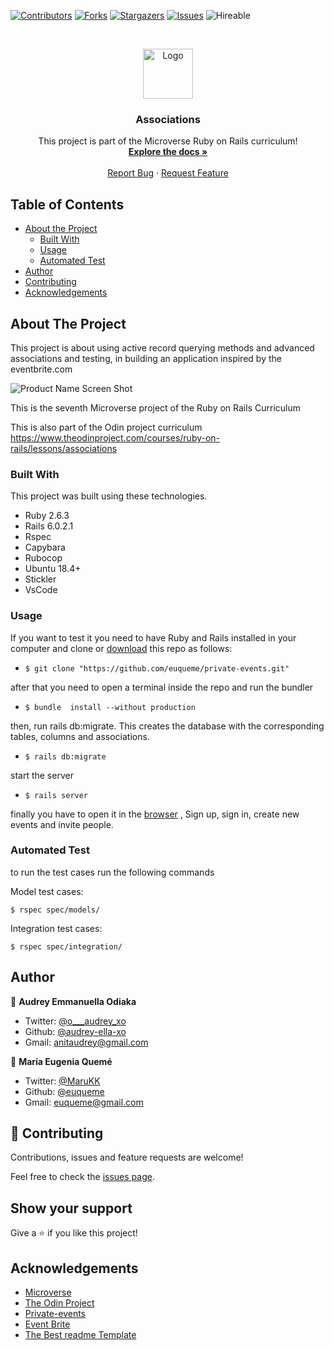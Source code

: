<!--
*** Thanks for checking out this README Template. If you have a suggestion that would
*** make this better, please fork the repo and create a pull request or simply open
*** an issue with the tag "enhancement".
*** Thanks again! Now go create something AMAZING! :D
-->

<!-- PROJECT SHIELDS -->
<!--
*** I'm using markdown "reference style" links for readability.
*** Reference links are enclosed in brackets [ ] instead of parentheses ( ).
*** See the bottom of this document for the declaration of the reference variables
*** for contributors-url, forks-url, etc. This is an optional, concise syntax you may use.
*** https://www.markdownguide.org/basic-syntax/#reference-style-links
-->
[![Contributors][contributors-shield]][contributors-url]
[![Forks][forks-shield]][forks-url]
[![Stargazers][stars-shield]][stars-url]
[![Issues][issues-shield]][issues-url]
![Hireable](https://cdn.rawgit.com/hiendv/hireable/master/styles/default/yes.svg)

<!-- PROJECT LOGO -->
<br />
<p align="center">
  <a href="https://github.com/euqueme/private-events">
    <img src="https://raw.githubusercontent.com/euqueme/toy-app/master/app/assets/images/mLogo.png" alt="Logo" width="80" height="80">
  </a>

  <h3 align="center">Associations</h3>

  <p align="center">
    This project is part of the Microverse Ruby on Rails curriculum!
    <br />
    <a href="https://github.com/euqueme/private-events"><strong>Explore the docs »</strong></a>
    <br />
    <br />
    <a href="https://github.com/euqueme/private-events/issues">Report Bug</a>
    ·
    <a href="https://github.com/euqueme/private-events/issues">Request Feature</a>
  </p>
</p>

<!-- TABLE OF CONTENTS -->
## Table of Contents

* [About the Project](#about-the-project)
  * [Built With](#built-with)
  * [Usage](#usage)
  * [Automated Test](#automated-test)
* [Author](#author)
* [Contributing](#contributing)
* [Acknowledgements](#acknowledgements)

<!-- ABOUT THE PROJECT -->
## About The Project

This project is about using active record querying methods and advanced associations and testing, in building an application inspired by the eventbrite.com

![Product Name Screen Shot][product-screenshot]

This is the seventh Microverse project of the Ruby on Rails Curriculum

This is also part of the Odin project curriculum https://www.theodinproject.com/courses/ruby-on-rails/lessons/associations

### Built With
This project was built using these technologies.
* Ruby 2.6.3
* Rails 6.0.2.1
* Rspec
* Capybara
* Rubocop
* Ubuntu 18.4+
* Stickler
* VsCode

<!-- ABOUT THE PROJECT -->
### Usage

If you want to test it you need to have Ruby and Rails installed in your computer and clone or [download](https://github.com/euqueme/private-events/archive/master.zip) this repo as follows:
* `$ git clone "https://github.com/euqueme/private-events.git"`

after that you need to open a terminal inside the repo and run the bundler
* `$ bundle  install --without production`

then, run rails db:migrate. This creates the database with the corresponding tables, columns and associations.
* `$ rails db:migrate`

start the server
* `$ rails server`

finally you have to open it in the [browser](http://localhost:3000/) , Sign up, sign in, create new events and invite people.

### Automated Test

to run the test cases run the following commands

Model test cases:

```$ rspec spec/models/```

Integration test cases:

```$ rspec spec/integration/```

<!-- CONTACT -->
## Author

👤 **Audrey Emmanuella Odiaka** 
- Twitter: [@o___audrey_xo](https://twitter.com/o___audrey_xo) 
- Github: [@audrey-ella-xo](https://github.com/audrey-ella-xo) 
- Gmail: anitaudrey@gmail.com

👤 **María Eugenia Quemé** 

- Twitter: [@MaruKK](https://twitter.com/MaruKK) 
- Github: [@euqueme](https://github.com/euqueme) 
- Gmail: euqueme@gmail.com

## 🤝 Contributing

Contributions, issues and feature requests are welcome!

Feel free to check the [issues page](https://github.com/euqueme/private-events/issues).

## Show your support

Give a ⭐️ if you like this project!

<!-- ACKNOWLEDGEMENTS -->
## Acknowledgements
* [Microverse](https://www.microverse.org/)
* [The Odin Project](https://www.theodinproject.com/)
* [Private-events](https://github.com/private-events/)
* [Event Brite](https://www.eventbrite.com/)
* [The Best readme Template](https://github.com/othneildrew/Best-README-Template)

<!-- MARKDOWN LINKS & IMAGES -->
<!-- https://www.markdownguide.org/basic-syntax/#reference-style-links -->
[contributors-shield]: https://img.shields.io/github/contributors/euqueme/private-events.svg?style=flat-square
[contributors-url]: https://github.com/euqueme/private-events/graphs/contributors
[forks-shield]: https://img.shields.io/github/forks/euqueme/private-events.svg?style=flat-square
[forks-url]: https://github.com/euqueme/private-events/network/members
[stars-shield]: https://img.shields.io/github/stars/euqueme/private-events.svg?style=flat-square
[stars-url]: https://github.com/euqueme/private-events/stargazers
[issues-shield]: https://img.shields.io/github/issues/euqueme/private-events.svg?style=flat-square
[issues-url]: https://github.com/euqueme/private-events/issues
[product-screenshot]: /app/assets/images/private-events.png
